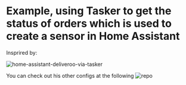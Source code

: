 # Example, using Tasker to get the status of orders which is used to create a sensor in Home Assistant

Insprired by:

![home-assistant-deliveroo-via-tasker](https://github.com/pbulteel/home-assistant-examples/assets/5732473/1b63184f-55ae-4916-8465-276b9db85aaf)

You can check out his other configs at the following ![repo](https://github.com/alphasixtyfive/home-assistant-configs)
